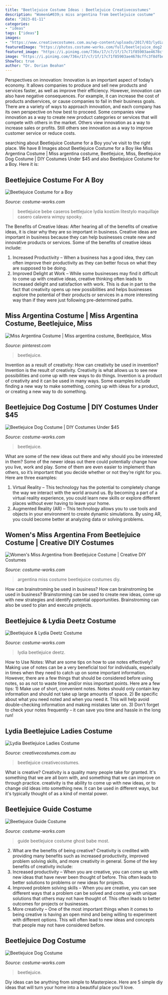 ```yaml
---
title: "Beetlejuice Costume Ideas : Beetlejuice Creativecostumes"
description: "Women&#039;s miss argentina from beetlejuice costume"
date: "2023-01-11"
categories:
- "ideas"
tags: ["ideas"]
images:
- "https://www.creativecostumes.com.au/wp-content/uploads/2017/03/lydia-768x1024.jpg"
featuredImage: "https://photos.costume-works.com/full/beetlejuice_dog2.jpg"
featured_image: "https://i.pinimg.com/736x/17/c7/1f/17c71f85903ae4678cffc3f8dfbd8fb3.jpg"
image: "https://i.pinimg.com/736x/17/c7/1f/17c71f85903ae4678cffc3f8dfbd8fb3.jpg"
ShowToc: true
author: "Dr. Dorian Beahan"
---
```



Perspectives on innovation:
Innovation is an important aspect of today’s economy. It allows companies to produce and sell new products and services faster, as well as improve their efficiency. However, innovation can also have negative consequences. For example, it can increase the cost of products andservices, or cause companies to fail in their business goals. There are a variety of ways to approach innovation, and each company has its own perspective on how best to proceed. Some companies view innovation as a way to create new product categories or services that will compete with others in the market. Others view innovation as a way to increase sales or profits. Still others see innovation as a way to improve customer service or reduce costs.

	

		
searching about Beetlejuice Costume for a Boy you've visit to the right place. We have 8 Images about Beetlejuice Costume for a Boy like Miss Argentina Costume | Miss argentina costume, Beetlejuice, Miss, Beetlejuice Dog Costume | DIY Costumes Under $45 and also Beetlejuice Costume for a Boy. Here it is:
		
    
## Beetlejuice Costume For A Boy

<img loading=lazy src="https://photos.costume-works.com/full/beetlejuice4.jpg" onerror="this.onerror=null;this.src='https://tse4.mm.bing.net/th?id=OIP.3tgzpvSMOKz3mrQjbTuXqAHaJ3&amp;pid=15.1';" alt="Beetlejuice Costume for a Boy">

_Source: costume-works.com_

>beetlejuice bebe caseros bettlejuice lydia kostüm litestylo maquillaje casero calavera wimpy spooky. 

	

The Benefits of Creative Ideas: After hearing all of the benefits of creative ideas, it is clear why they are so important in business.
Creative ideas are important in business because they can help businesses create new and innovative products or services. Some of the benefits of creative ideas include: 
1. Increased Productivity – When a business has a good idea, they can often improve their productivity as they can better focus on what they are supposed to be doing. 
2. Improved Delight at Work – While some businesses may find it difficult to come up with creative ideas, creative thinking often leads to increased delight and satisfaction with work. This is due in part to the fact that creativity opens up new possibilities and helps businesses explore the potential of their products or services in a more interesting way than if they were just following pre-determined paths. 

    
## Miss Argentina Costume | Miss Argentina Costume, Beetlejuice, Miss

<img loading=lazy src="https://i.pinimg.com/736x/17/c7/1f/17c71f85903ae4678cffc3f8dfbd8fb3.jpg" onerror="this.onerror=null;this.src='https://tse1.mm.bing.net/th?id=OIP.d9YGlxplFkK-bKFvaWgGhAHaJ4&amp;pid=15.1';" alt="Miss Argentina Costume | Miss argentina costume, Beetlejuice, Miss">

_Source: pinterest.com_

>beetlejuice. 

	

Invention as a result of creativity: How can creativity be used in invention?
Invention is the result of creativity. Creativity is what allows us to see new possibilities and come up with new ways to do things. Invention is a product of creativity and it can be used in many ways. Some examples include finding a new way to make something, coming up with ideas for a product, or creating a new way to do something.

    
## Beetlejuice Dog Costume | DIY Costumes Under $45

<img loading=lazy src="https://photos.costume-works.com/full/beetlejuice_dog2.jpg" onerror="this.onerror=null;this.src='https://tse3.mm.bing.net/th?id=OIP.j_ZzlhKXuHod_9ymQsdNSwHaJ3&amp;pid=15.1';" alt="Beetlejuice Dog Costume | DIY Costumes Under $45">

_Source: costume-works.com_

>beetlejuice. 

	

What are some of the new ideas out there and why should you be interested in them?
Some of the newer ideas out there could potentially change how you live, work and play. Some of them are even easier to implement than others, so it’s important that you decide whether or not they’re right for you. Here are three examples: 
1) Virtual Reality – This technology has the potential to completely change the way we interact with the world around us. By becoming a part of a virtual reality experience, you could learn new skills or explore different places without ever having to leave your home. 
2) Augmented Reality (AR) – This technology allows you to use tools and objects in your environment to create dynamic simulations. By using AR, you could become better at analyzing data or solving problems.

    
## Women&#039;s Miss Argentina From Beetlejuice Costume | Creative DIY Costumes

<img loading=lazy src="https://photos.costume-works.com/full/miss_argentina_from_beetlejuice4.jpg" onerror="this.onerror=null;this.src='https://tse1.mm.bing.net/th?id=OIP.mH__JHgFnIIIg7-PyabvMQHaJ3&amp;pid=15.1';" alt="Women&#039;s Miss Argentina from Beetlejuice Costume | Creative DIY Costumes">

_Source: costume-works.com_

>argentina miss costume beetlejuice costumes diy. 

	

How can brainstroming be used in business?
How can brainstroming be used in business? Brainstorming can be used to create new ideas, come up with new strategies and identify potential opportunities. Brainstroming can also be used to plan and execute projects.

    
## Beetlejuice &amp; Lydia Deetz Costume

<img loading=lazy src="https://photos.costume-works.com/full/beetlejuice_n_lydia_deetz6.jpg" onerror="this.onerror=null;this.src='https://tse4.mm.bing.net/th?id=OIP.-CazRYiPDkD9S63PN2sA9AHaKh&amp;pid=15.1';" alt="Beetlejuice &amp; Lydia Deetz Costume">

_Source: costume-works.com_

>lydia beetlejuice deetz. 

	

How to Use Notes: What are some tips on how to use notes effectively?
Making use of notes can be a very beneficial tool for individuals, especially in times when they need to catch up on some important information. However, there are a few things that should be considered before using notes, so as not to waste time and/or miss important points. Here are a few tips: 1) Make use of short, convenient notes. Notes should only contain key information and should not take up large amounts of space. 2) Be specific about what you need noted and when you need it. This will help avoid double-checking information and making mistakes later on. 3) Don’t forget to check your notes frequently – it can save you time and hassle in the long run!

    
## Lydia Beetlejuice Ladies Costume

<img loading=lazy src="https://www.creativecostumes.com.au/wp-content/uploads/2017/03/lydia-768x1024.jpg" onerror="this.onerror=null;this.src='https://tse3.mm.bing.net/th?id=OIP.iLlOR7KrW-vUosP4QHHnzAHaJ4&amp;pid=15.1';" alt="Lydia Beetlejuice Ladies Costume">

_Source: creativecostumes.com.au_

>beetlejuice creativecostumes. 

	

What is creative?
Creativity is a quality many people take for granted. It's something that we are all born with, and something that we can improve on through practice. creativity is the ability to come up with new ideas, or to change old ideas into something new. It can be used in different ways, but it's typically thought of as a kind of mental power.

    
## Beetlejuice Guide Costume

<img loading=lazy src="https://photos.costume-works.com/full/beetlejuice_guide.jpg" onerror="this.onerror=null;this.src='https://tse1.mm.bing.net/th?id=OIP.2tm2sPWDkg9TBX0So26g_QHaJ3&amp;pid=15.1';" alt="Beetlejuice Guide Costume">

_Source: costume-works.com_

>guide beetlejuice costume ghost babe most. 

	

2. What are the benefits of being creative?
Creativity is credited with providing many benefits such as increased productivity, improved problem solving skills, and more creativity in general. Some of the key benefits of creativity include: 
1. Increased productivity – When you are creative, you can come up with new ideas that have never been thought of before. This often leads to better solutions to problems or new ideas for projects. 
2. Improved problem solving skills – When you are creative, you can see different ways that a problem can be solved and come up with unique solutions that others may not have thought of. This often leads to better outcomes for projects or businesses. 
3. More creativity – One of the most important things when it comes to being creative is having an open mind and being willing to experiment with different options. This will often lead to new ideas and concepts that people may not have considered before.

    
## Beetlejuice Dog Costume

<img loading=lazy src="https://photos.costume-works.com/full/beetlejuice_dog3.jpg" onerror="this.onerror=null;this.src='https://tse1.mm.bing.net/th?id=OIP.SQ3ggw_QAjxs1w0GBl4EegHaGa&amp;pid=15.1';" alt="Beetlejuice Dog Costume">

_Source: costume-works.com_

>beetlejuice. 

	

Diy ideas can be anything from simple to Masterpiece. Here are 5 simple diy ideas that will turn your home into a beautiful place you'll love.


